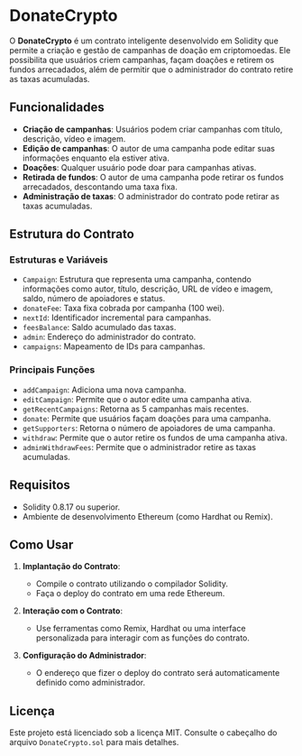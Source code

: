 # DonateCrypto

O **DonateCrypto** é um contrato inteligente desenvolvido em Solidity que permite a criação e gestão de campanhas de doação em criptomoedas. Ele possibilita que usuários criem campanhas, façam doações e retirem os fundos arrecadados, além de permitir que o administrador do contrato retire as taxas acumuladas.

## Funcionalidades

- **Criação de campanhas**: Usuários podem criar campanhas com título, descrição, vídeo e imagem.
- **Edição de campanhas**: O autor de uma campanha pode editar suas informações enquanto ela estiver ativa.
- **Doações**: Qualquer usuário pode doar para campanhas ativas.
- **Retirada de fundos**: O autor de uma campanha pode retirar os fundos arrecadados, descontando uma taxa fixa.
- **Administração de taxas**: O administrador do contrato pode retirar as taxas acumuladas.

## Estrutura do Contrato

### Estruturas e Variáveis

- `Campaign`: Estrutura que representa uma campanha, contendo informações como autor, título, descrição, URL de vídeo e imagem, saldo, número de apoiadores e status.
- `donateFee`: Taxa fixa cobrada por campanha (100 wei).
- `nextId`: Identificador incremental para campanhas.
- `feesBalance`: Saldo acumulado das taxas.
- `admin`: Endereço do administrador do contrato.
- `campaigns`: Mapeamento de IDs para campanhas.

### Principais Funções

- `addCampaign`: Adiciona uma nova campanha.
- `editCampaign`: Permite que o autor edite uma campanha ativa.
- `getRecentCampaigns`: Retorna as 5 campanhas mais recentes.
- `donate`: Permite que usuários façam doações para uma campanha.
- `getSupporters`: Retorna o número de apoiadores de uma campanha.
- `withdraw`: Permite que o autor retire os fundos de uma campanha ativa.
- `adminWithdrawFees`: Permite que o administrador retire as taxas acumuladas.

## Requisitos

- Solidity 0.8.17 ou superior.
- Ambiente de desenvolvimento Ethereum (como Hardhat ou Remix).

## Como Usar

1. **Implantação do Contrato**:
   - Compile o contrato utilizando o compilador Solidity.
   - Faça o deploy do contrato em uma rede Ethereum.

2. **Interação com o Contrato**:
   - Use ferramentas como Remix, Hardhat ou uma interface personalizada para interagir com as funções do contrato.

3. **Configuração do Administrador**:
   - O endereço que fizer o deploy do contrato será automaticamente definido como administrador.

## Licença

Este projeto está licenciado sob a licença MIT. Consulte o cabeçalho do arquivo `DonateCrypto.sol` para mais detalhes.
